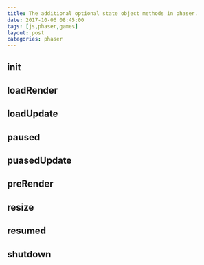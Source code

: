 ```yaml
---
title: The additional optional state object methods in phaser.
date: 2017-10-06 08:45:00
tags: [js,phaser,games]
layout: post
categories: phaser
---
```


<!-- more -->

## init

## loadRender

## loadUpdate

## paused

## puasedUpdate

## preRender

## resize

## resumed

## shutdown
